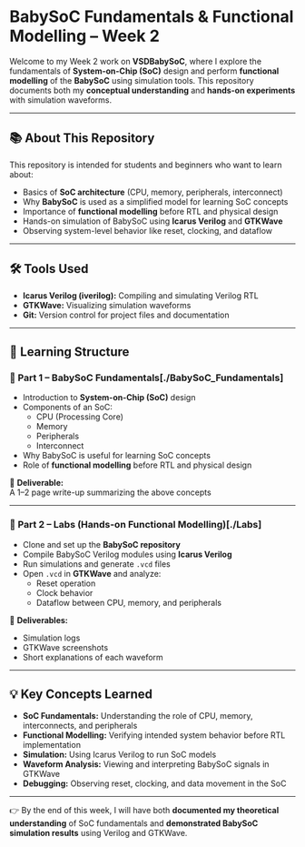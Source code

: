 # BabySoC Fundamentals & Functional Modelling – Week 2  

Welcome to my Week 2 work on **VSDBabySoC**, where I explore the fundamentals of **System-on-Chip (SoC)** design and perform **functional modelling** of the **BabySoC** using simulation tools. This repository documents both my **conceptual understanding** and **hands-on experiments** with simulation waveforms.  

---

## 📚 About This Repository  
This repository is intended for students and beginners who want to learn about:  

- Basics of **SoC architecture** (CPU, memory, peripherals, interconnect)  
- Why **BabySoC** is used as a simplified model for learning SoC concepts  
- Importance of **functional modelling** before RTL and physical design  
- Hands-on simulation of BabySoC using **Icarus Verilog** and **GTKWave**  
- Observing system-level behavior like reset, clocking, and dataflow  

---

## 🛠 Tools Used  
- **Icarus Verilog (iverilog):** Compiling and simulating Verilog RTL  
- **GTKWave:** Visualizing simulation waveforms  
- **Git:** Version control for project files and documentation  

---


## 📅 Learning Structure  

### 🔹 Part 1 – BabySoC Fundamentals[./BabySoC_Fundamentals]
- Introduction to **System-on-Chip (SoC)** design  
- Components of an SoC:  
  - CPU (Processing Core)  
  - Memory  
  - Peripherals  
  - Interconnect  
- Why BabySoC is useful for learning SoC concepts  
- Role of **functional modelling** before RTL and physical design  

📄 **Deliverable:**  
A 1–2 page write-up summarizing the above concepts  

---

### 🔹 Part 2 – Labs (Hands-on Functional Modelling)[./Labs]
- Clone and set up the **BabySoC repository**  
- Compile BabySoC Verilog modules using **Icarus Verilog**  
- Run simulations and generate `.vcd` files  
- Open `.vcd` in **GTKWave** and analyze:  
  - Reset operation  
  - Clock behavior  
  - Dataflow between CPU, memory, and peripherals  

📄 **Deliverables:**  
- Simulation logs  
- GTKWave screenshots  
- Short explanations of each waveform  

---

## 💡 Key Concepts Learned  
- **SoC Fundamentals:** Understanding the role of CPU, memory, interconnects, and peripherals  
- **Functional Modelling:** Verifying intended system behavior before RTL implementation  
- **Simulation:** Using Icarus Verilog to run SoC models  
- **Waveform Analysis:** Viewing and interpreting BabySoC signals in GTKWave  
- **Debugging:** Observing reset, clocking, and data movement in the SoC  

---

👉 By the end of this week, I will have both **documented my theoretical understanding** of SoC fundamentals and **demonstrated BabySoC simulation results** using Verilog and GTKWave.  
